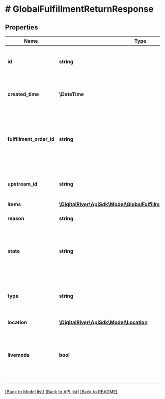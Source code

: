 # # GlobalFulfillmentReturnResponse

## Properties

Name | Type | Description | Notes
------------ | ------------- | ------------- | -------------
**id** | **string** | The unique identifier for the fulfillment return. | [optional] [readonly]
**created_time** | **\DateTime** | The time when the fulfillment return was created. | [optional] [readonly]
**fulfillment_order_id** | **string** | The unique identifier of the fulfillment order associated with the fulfillment return. | [optional] [readonly]
**upstream_id** | **string** | The unique identifier of the upstream order. | [optional] [readonly]
**items** | [**\DigitalRiver\ApiSdk\Model\GlobalFulfillmentReturnItemResponse[]**](GlobalFulfillmentReturnItemResponse.md) |  | [optional]
**reason** | **string** | The reason for the return. | [optional]
**state** | **string** | An enumeration indicating the state of the fulfillment return. | [optional]
**type** | **string** | An enumeration indicating the type of the fulfillment return. | [optional]
**location** | [**\DigitalRiver\ApiSdk\Model\Location**](Location.md) |  | [optional]
**livemode** | **bool** | Has the value true if the object exists in live mode or the value false if the object exists in test mode. | [optional]

[[Back to Model list]](../../README.md#models) [[Back to API list]](../../README.md#endpoints) [[Back to README]](../../README.md)
